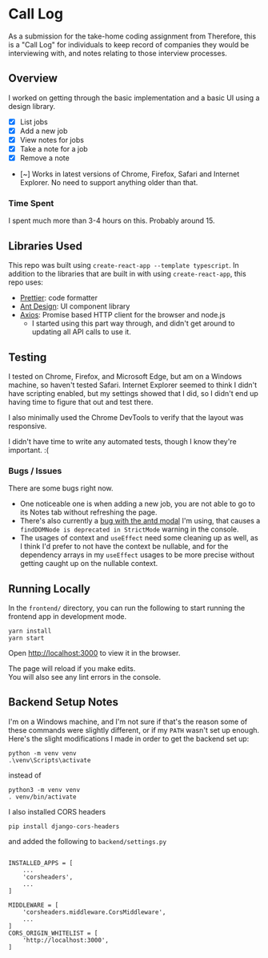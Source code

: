 # Call Log

As a submission for the take-home coding assignment from Therefore, this is a "Call Log" for individuals to keep record of companies they would be interviewing with, and notes relating to those interview processes.

## Overview

I worked on getting through the basic implementation and a basic UI using a design library.

-   [x] List jobs
-   [x] Add a new job
-   [x] View notes for jobs
-   [x] Take a note for a job
-   [x] Remove a note
-   [~] Works in latest versions of Chrome, Firefox, Safari and Internet Explorer. No need to support anything older than that.

### Time Spent

I spent much more than 3-4 hours on this. Probably around 15.

## Libraries Used

This repo was built using `create-react-app --template typescript`. In addition to the libraries that are built in with using `create-react-app`, this repo uses:

-   [Prettier](https://prettier.io/): code formatter
-   [Ant Design](https://ant.design/docs/react/use-with-create-react-app): UI component library
-   [Axios](https://www.npmjs.com/package/axios): Promise based HTTP client for the browser and node.js
    -   I started using this part way through, and didn't get around to updating all API calls to use it.

## Testing

I tested on Chrome, Firefox, and Microsoft Edge, but am on a Windows machine, so haven't tested Safari. Internet Explorer seemed to think I didn't have scripting enabled, but my settings showed that I did, so I didn't end up having time to figure that out and test there.

I also minimally used the Chrome DevTools to verify that the layout was responsive.

I didn't have time to write any automated tests, though I know they're important. :(

### Bugs / Issues

There are some bugs right now.

-   One noticeable one is when adding a new job, you are not able to go to its Notes tab without refreshing the page.
-   There's also currently a [bug with the antd modal](https://github.com/ant-design/ant-design/issues/27921) I'm using, that causes a `findDOMNode is deprecated in StrictMode` warning in the console.
-   The usages of context and `useEffect` need some cleaning up as well, as I think I'd prefer to not have the context be nullable, and for the dependency arrays in my `useEffect` usages to be more precise without getting caught up on the nullable context.

## Running Locally

In the `frontend/` directory, you can run the following to start running the frontend app in development mode.

```
yarn install
yarn start
```

Open [http://localhost:3000](http://localhost:3000) to view it in the browser.

The page will reload if you make edits.\
You will also see any lint errors in the console.

## Backend Setup Notes

I'm on a Windows machine, and I'm not sure if that's the reason some of these commands were slightly different, or if my `PATH` wasn't set up enough. Here's the slight modifications I made in order to get the backend set up:

```
python -m venv venv
.\venv\Scripts\activate
```

instead of

```
python3 -m venv venv
. venv/bin/activate
```

I also installed CORS headers

```
pip install django-cors-headers
```

and added the following to `backend/settings.py`

```

INSTALLED_APPS = [
    ...
    'corsheaders',
    ...
]

MIDDLEWARE = [
    'corsheaders.middleware.CorsMiddleware',
    ...
]
CORS_ORIGIN_WHITELIST = [
    'http://localhost:3000',
]
```
